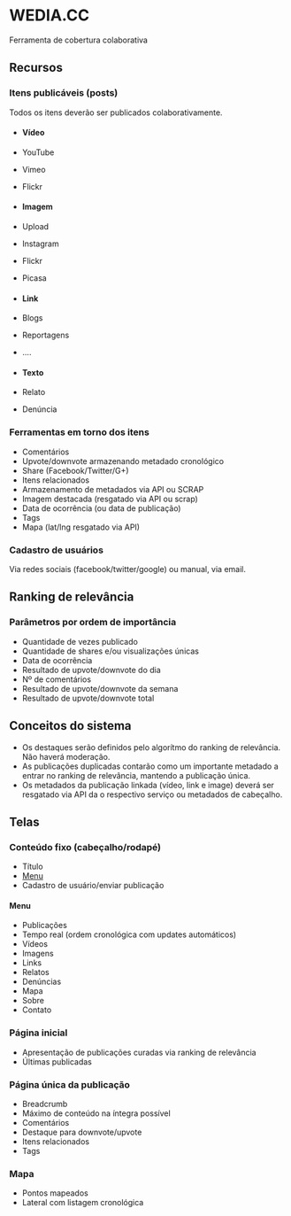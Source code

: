 WEDIA.CC
========

Ferramenta de cobertura colaborativa

Recursos
--------

### Itens publicáveis (posts)

Todos os itens deverão ser publicados colaborativamente.

- #### Vídeo
 - YouTube
 - Vimeo
 - Flickr
 
- #### Imagem
 - Upload
 - Instagram
 - Flickr
 - Picasa
 
- #### Link
 - Blogs
 - Reportagens
 - ....
 
- #### Texto
 - Relato
 - Denúncia
 
### Ferramentas em torno dos itens
 
- Comentários
- Upvote/downvote armazenando metadado cronológico
- Share (Facebook/Twitter/G+)
- Itens relacionados
- Armazenamento de metadados via API ou SCRAP
- Imagem destacada (resgatado via API ou scrap)
- Data de ocorrência (ou data de publicação)
- Tags
- Mapa (lat/lng resgatado via API)


### Cadastro de usuários

Via redes sociais (facebook/twitter/google) ou manual, via email.

Ranking de relevância
---------------------

### Parâmetros por ordem de importância

- Quantidade de vezes publicado
- Quantidade de shares e/ou visualizações únicas
- Data de ocorrência
- Resultado de upvote/downvote do dia
- Nº de comentários
- Resultado de upvote/downvote da semana
- Resultado de upvote/downvote total

Conceitos do sistema
--------------------

- Os destaques serão definidos pelo algorítmo do ranking de relevância. Não haverá moderação.
- As publicações duplicadas contarão como um importante metadado a entrar no ranking de relevância, mantendo a publicação única.
- Os metadados da publicação linkada (vídeo, link e image) deverá ser resgatado via API da o respectivo serviço ou metadados de cabeçalho.

Telas
-----

### Conteúdo fixo (cabeçalho/rodapé)

- Título
- [Menu](#menu)
- Cadastro de usuário/enviar publicação

#### Menu
- Publicações
 - Tempo real (ordem cronológica com updates automáticos)
 - Vídeos
 - Imagens
 - Links
 - Relatos
 - Denúncias
- Mapa
- Sobre
- Contato

### Página inicial

- Apresentação de publicações curadas via ranking de relevância
- Últimas publicadas

### Página única da publicação

- Breadcrumb
- Máximo de conteúdo na íntegra possível
- Comentários
- Destaque para downvote/upvote
- Itens relacionados
- Tags

### Mapa

- Pontos mapeados
- Lateral com listagem cronológica
